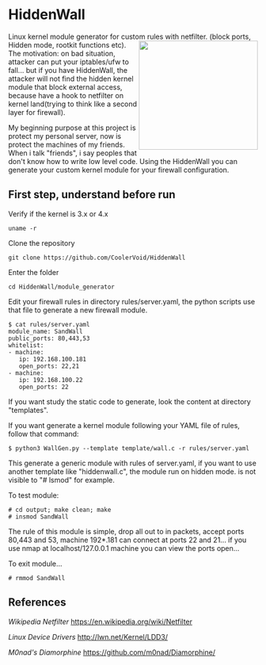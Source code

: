 # HiddenWall
Linux kernel module generator for custom rules with netfilter. (block ports, Hidden mode, rootkit functions etc).
<img align="right" width="240" height="220" src="https://github.com/CoolerVoid/HiddenWall/blob/master/doc/wall.png">
The motivation: on bad situation, attacker can put your iptables/ufw to fall... but if you have HiddenWall, 
the attacker will not find the hidden kernel module that block external access, because have a hook to netfilter on 
kernel land(trying to think like a second layer for firewall).

My beginning purpose at this project is protect my personal server, now is protect the machines of my friends.
When i talk "friends", i say peoples that don't know how to write low level code. Using the HiddenWall you can 
generate your custom kernel module for your firewall configuration. 




First step, understand before run
--

Verify if the kernel is 3.x or 4.x
```
uname -r
```

Clone the repository
```
git clone https://github.com/CoolerVoid/HiddenWall
```

Enter the folder
```
cd HiddenWall/module_generator
```

Edit your firewall rules in directory  rules/server.yaml, the python scripts use that file to generate a new firewall module.

```
$ cat rules/server.yaml
module_name: SandWall
public_ports: 80,443,53
whitelist: 
- machine: 
   ip: 192.168.100.181
   open_ports: 22,21
- machine:
   ip: 192.168.100.22
   open_ports: 22
```

If you want study the static code to generate, look the content at directory "templates".

If you want generate a kernel module following your YAML file of rules, follow that command:

```
$ python3 WallGen.py --template template/wall.c -r rules/server.yaml
```
This generate a generic module with rules of server.yaml, if you want to use another template like "hiddenwall.c", the module run on hidden mode.
is not visible to "# lsmod" for example.

To test module:
```
# cd output; make clean; make
# insmod SandWall
```
The rule of this module is simple, drop all out to in packets, accept ports 80,443 and 53, machine 192*.181 can connect at ports 22 and 21...
if you use nmap at localhost/127.0.0.1 machine you can view the ports open... 

To exit module...

```
# rmmod SandWall
```



References
--

*Wikipedia Netfilter* 
https://en.wikipedia.org/wiki/Netfilter

*Linux Device Drivers* 
http://lwn.net/Kernel/LDD3/

*M0nad's Diamorphine* 
https://github.com/m0nad/Diamorphine/
